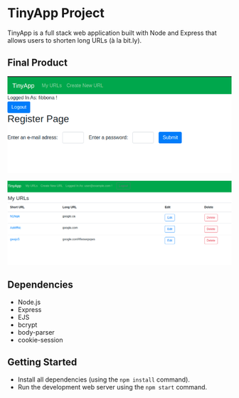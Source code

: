 # TinyApp Project

TinyApp is a full stack web application built with Node and Express that allows users to shorten long URLs (à la bit.ly).

## Final Product

!["screenshot description"](https://github.com/aliy0012/tinyapp/blob/master/docs/Screenshot%20from%202021-11-10%2014-41-20.png?raw=true)

!["screenshot description"](https://github.com/aliy0012/tinyapp/blob/master/docs/Screenshot%20from%202021-11-11%2018-51-04.png?raw=true)

## Dependencies

- Node.js
- Express
- EJS
- bcrypt
- body-parser
- cookie-session

## Getting Started

- Install all dependencies (using the `npm install` command).
- Run the development web server using the `npm start` command.
